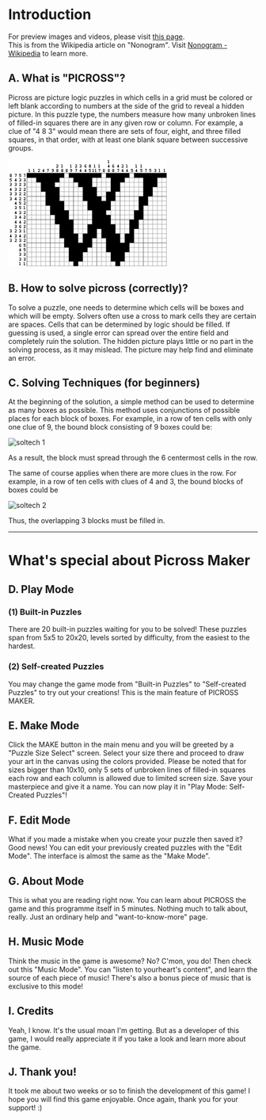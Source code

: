 <script async src="//pagead2.googlesyndication.com/pagead/js/adsbygoogle.js"></script>
<script>
  (adsbygoogle = window.adsbygoogle || []).push({
    google_ad_client: "ca-pub-2818665277720670",
    enable_page_level_ads: true
  });
</script>

# Introduction
For preview images and videos, please visit [this page](https://wlhcode.github.io/picross-maker/preview).  
This is from the Wikipedia article on "Nonogram". Visit [Nonogram - Wikipedia](https://en.wikipedia.org/wiki/Nonogram) to learn more.

## A. What is "PICROSS"?
Picross are picture logic puzzles in which cells in a grid must be colored or left blank according to numbers at the side of the grid to reveal a hidden picture. In this puzzle type, the numbers measure how many unbroken lines of filled-in squares there are in any given row or column. For example, a clue of "4 8 3" would mean there are sets of four, eight, and three filled squares, in that order, with at least one blank square between successive groups.

![example of picross](https://raw.githubusercontent.com/wlhcode/picross-maker/master/scrshot/picrosssample.png)

## B. How to solve picross (correctly)?
To solve a puzzle, one needs to determine which cells will be boxes and which will be empty. Solvers often use a  cross to mark cells they are certain are spaces. Cells that can be determined by logic should be filled. If guessing is used, a single error can spread over the entire field and completely ruin the solution. The hidden picture plays  little or no part in the solving process, as it may mislead. The picture may help find and eliminate an error.

## C. Solving Techniques (for beginners)
At the beginning of the solution, a simple method can be used to determine as many boxes as possible. This method uses conjunctions of possible places for each block of boxes. For example, in a row of ten cells with only one clue of 9, the bound block consisting of 9 boxes could be:

![soltech 1](https://upload.wikimedia.org/wikipedia/commons/9/9b/Paint_by_numbers_-_Solving_-_Example1.png)

As a result, the block must spread through the 6 centermost cells in the row.

The same of course applies when there are more clues in the row. For example, in a row of ten cells with clues of 4 and 3, the bound blocks of boxes could be

![soltech 2](https://upload.wikimedia.org/wikipedia/commons/2/25/Paint_by_numbers_-_Solving_-_Example2.png)

Thus, the overlapping 3 blocks must be filled in.

---

# What's special about Picross Maker

## D. Play Mode
### (1) Built-in Puzzles
There are 20 built-in puzzles waiting for you to be solved! These puzzles span from 5x5 to 20x20, levels sorted by difficulty, from the easiest to the hardest.

### (2) Self-created Puzzles
You may change the game mode from "Built-in Puzzles" to "Self-created Puzzles" to try out your creations! This is the main feature of PICROSS MAKER.

## E. Make Mode
Click the MAKE button in the main menu and you will be greeted by a "Puzzle Size Select" screen. Select your size there and proceed to draw your art in the canvas using the colors provided. Please be noted that for sizes bigger than 10x10, only 5 sets of unbroken lines of filled-in squares each row and each column is allowed due to limited screen size. Save your masterpiece and give it a name. You can now play it in "Play Mode: Self-Created Puzzles"!

## F. Edit Mode
What if you made a mistake when you create your puzzle then saved it? Good news! You can edit your previously created puzzles with the "Edit Mode". The interface is almost the same as the "Make Mode".

## G. About Mode
This is what you are reading right now. You can learn about PICROSS the game and this programme itself in 5 minutes. Nothing much to talk about, really. Just an ordinary help and "want-to-know-more" page.

## H. Music Mode
Think the music in the game is awesome? No? C'mon, you do! Then check out this "Music Mode". You can "listen to yourheart's content", and learn the source of each piece of music! There's also a bonus piece of music that is exclusive to this mode!

## I. Credits
Yeah, I know. It's the usual moan I'm getting. But as a developer of this game, I would really appreciate it if you take a look and learn more about the game.

## J. Thank you!
It took me about two weeks or so to finish the development of this game! I hope you will find this game enjoyable. Once again, thank you for your support! :)
